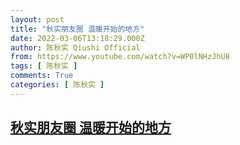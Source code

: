 ```yaml
---
layout: post
title: "秋实朋友圈 温暖开始的地方"
date: 2022-03-06T13:18:29.000Z
author: 陈秋实 Qiushi Official
from: https://www.youtube.com/watch?v=WP0lNHzJhU8
tags: [ 陈秋实 ]
comments: True
categories: [ 陈秋实 ]
---
```

<!--1646572709000-->
[秋实朋友圈 温暖开始的地方](https://www.youtube.com/watch?v=WP0lNHzJhU8)
------

<div>

</div>
